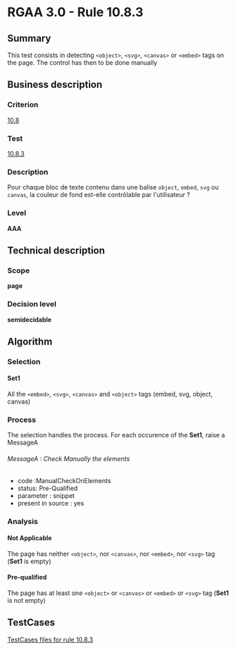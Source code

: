 # RGAA 3.0 -  Rule 10.8.3

## Summary

This test consists in detecting `<object>`, `<svg>`, `<canvas>` or `<embed>` tags on the page.
The control has then to be done manually

## Business description

### Criterion

[10.8](http://disic.github.io/rgaa_referentiel_en/RGAA3.0_Criteria_English_version_v1.html#crit-10-8)

### Test

[10.8.3](http://disic.github.io/rgaa_referentiel_en/RGAA3.0_Criteria_English_version_v1.html#test-10-8-3)

### Description

Pour chaque bloc de texte contenu dans une balise `object`, `embed`, `svg` ou `canvas`, la couleur de fond est-elle contr&ocirc;lable par l'utilisateur ?

### Level

**AAA**

## Technical description

### Scope

**page**

### Decision level

**semidecidable**

## Algorithm

### Selection

#### Set1

All the `<embed>`, `<svg>`, `<canvas>` and `<object>` tags (embed, svg, object, canvas)

### Process

The selection handles the process. For each occurence of the **Set1**, raise a MessageA 

###### MessageA : Check Manually the elements

-   code :ManualCheckOnElements
-   status: Pre-Qualified
-   parameter : snippet
-   present in source : yes

### Analysis

#### Not Applicable

The page has neither `<object>`, nor `<canvas>`, nor `<embed>`, nor `<svg>` tag (**Set1** is empty)

#### Pre-qualified

The page has at least one `<object>` or `<canvas>` or `<embed>` or `<svg>` tag (**Set1** is not empty)



##  TestCases 

[TestCases files for rule 10.8.3](https://github.com/Asqatasun/Asqatasun/tree/master/rules/rules-rgaa3.0/src/test/resources/testcases/rgaa30/Rgaa30Rule100803/) 


